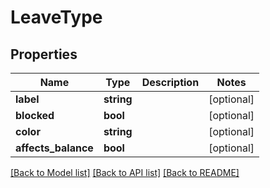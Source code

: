 # LeaveType

## Properties
Name | Type | Description | Notes
------------ | ------------- | ------------- | -------------
**label** | **string** |  | [optional] 
**blocked** | **bool** |  | [optional] 
**color** | **string** |  | [optional] 
**affects_balance** | **bool** |  | [optional] 

[[Back to Model list]](../README.md#documentation-for-models) [[Back to API list]](../README.md#documentation-for-api-endpoints) [[Back to README]](../README.md)


